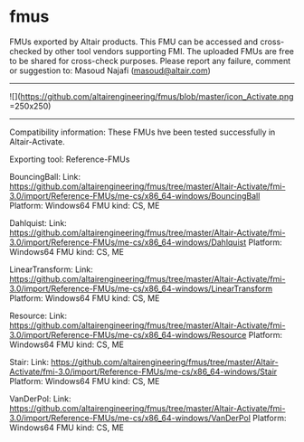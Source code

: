 # fmus
FMUs exported by Altair products. This FMU can be accessed and cross-checked by other tool vendors supporting FMI.
The uploaded FMUs are free to be shared for cross-check purposes.
Please report any failure, comment or suggestion to: Masoud Najafi (masoud@altair.com)
**********************************************************************************************************
<!-- Markdown approach -->
![](https://github.com/altairengineering/fmus/blob/master/icon_Activate.png =250x250)
********************************************************************************************
Compatibility information:
These FMUs hve been tested successfully in Altair-Activate. 

Exporting tool: Reference-FMUs

BouncingBall:
Link: https://github.com/altairengineering/fmus/tree/master/Altair-Activate/fmi-3.0/import/Reference-FMUs/me-cs/x86_64-windows/BouncingBall
Platform: Windows64
FMU kind: CS, ME

Dahlquist:
Link: https://github.com/altairengineering/fmus/tree/master/Altair-Activate/fmi-3.0/import/Reference-FMUs/me-cs/x86_64-windows/Dahlquist
Platform: Windows64
FMU kind: CS, ME

LinearTransform:
Link: https://github.com/altairengineering/fmus/tree/master/Altair-Activate/fmi-3.0/import/Reference-FMUs/me-cs/x86_64-windows/LinearTransform
Platform: Windows64
FMU kind: CS, ME

Resource:
Link: https://github.com/altairengineering/fmus/tree/master/Altair-Activate/fmi-3.0/import/Reference-FMUs/me-cs/x86_64-windows/Resource
Platform: Windows64
FMU kind: CS, ME

Stair:
Link: https://github.com/altairengineering/fmus/tree/master/Altair-Activate/fmi-3.0/import/Reference-FMUs/me-cs/x86_64-windows/Stair
Platform: Windows64
FMU kind: CS, ME

VanDerPol:
Link: https://github.com/altairengineering/fmus/tree/master/Altair-Activate/fmi-3.0/import/Reference-FMUs/me-cs/x86_64-windows/VanDerPol
Platform: Windows64
FMU kind: CS, ME

